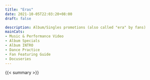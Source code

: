 ```yaml
---
title: "Eras"
date: 2021-10-05T22:03:20+08:00
draft: false

description: Album/Singles promotions (also called "era" by fans)  
mainCats:
- Music & Performance Video
- Album Specials
- Album INTRO
- Dance Practice
- Fan Featuring Guide
- Docuseries
---
```


{{< summary >}}
